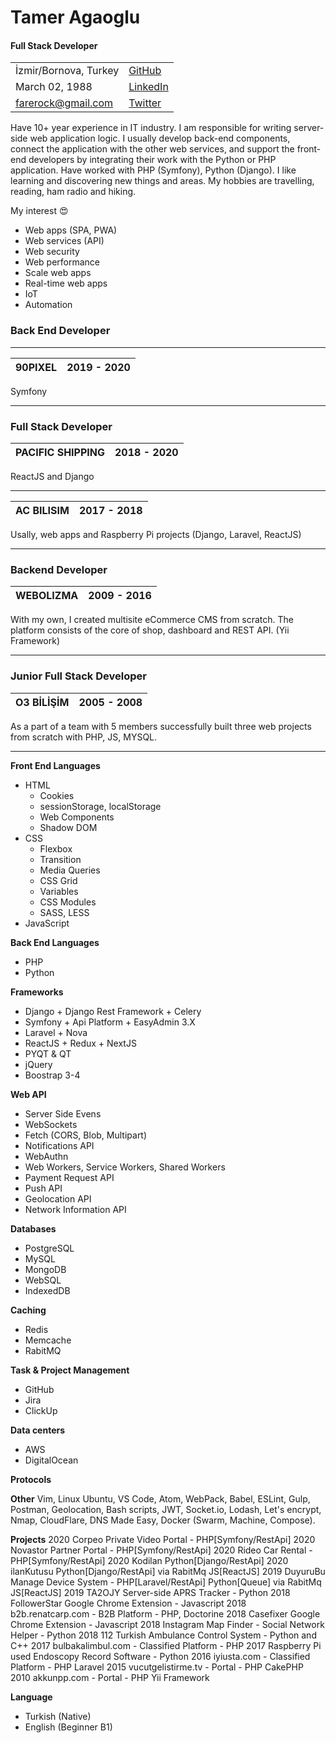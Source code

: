 # Tamer Agaoglu
#### Full Stack Developer

|||
---- | ----
İzmir/Bornova, Turkey | [GitHub](https://github.com/tamert)
March 02, 1988 | [LinkedIn](https://www.linkedin.com/in/tamer-a-4325341b/)
farerock@gmail.com | [Twitter](https://twitter.com/t_agaoglu)
  
Have 10+ year experience in IT industry.
I am responsible for writing server-side web application logic. I usually develop back-end components, connect the application with the other web services, and support the front-end developers by integrating their work with the Python or PHP application. Have worked with PHP (Symfony), Python (Django). I like learning and discovering new things and areas. My hobbies are travelling, reading, ham radio and hiking.

My interest :heart_eyes:

- Web apps (SPA, PWA)
- Web services (API)
- Web security
- Web performance
- Scale web apps
- Real-time web apps
- IoT
- Automation

### Back End Developer
---
90PIXEL | 2019 - 2020
--- | ---

Symfony

---

### Full Stack Developer
PACIFIC SHIPPING | 2018 - 2020
--- | ---

 ReactJS and Django

---

AC BILISIM | 2017 - 2018
--- | ---

Usally, web apps and Raspberry Pi projects (Django, Laravel, ReactJS)

---

### Backend Developer

WEBOLIZMA | 2009 - 2016
--- | ---

With my own, I created multisite eCommerce CMS from scratch. The platform consists of the core of shop, dashboard and REST API.  (Yii Framework)

---

### Junior Full Stack Developer

O3 BİLİŞİM | 2005 - 2008
--- | ---

As a part of a team with 5 members successfully built three web projects from scratch with  PHP, JS, MYSQL.

---



**Front End Languages**
- HTML
    - Cookies
    - sessionStorage, localStorage
    - Web Components
    - Shadow DOM
- CSS
    - Flexbox
    - Transition
    - Media Queries
    - CSS Grid
    - Variables
    - CSS Modules
    - SASS, LESS
- JavaScript

**Back End Languages**
- PHP
- Python

**Frameworks**
- Django + Django Rest Framework + Celery
- Symfony + Api Platform + EasyAdmin 3.X
- Laravel + Nova
- ReactJS + Redux + NextJS
- PYQT & QT
- jQuery
- Boostrap 3-4

**Web API**
- Server Side Evens
- WebSockets
- Fetch (CORS, Blob, Multipart)
- Notifications API
- WebAuthn
- Web Workers, Service Workers, Shared Workers
- Payment Request API
- Push API
- Geolocation API
- Network Information API

**Databases**
- PostgreSQL
- MySQL
- MongoDB
- WebSQL
- IndexedDB

**Caching**
- Redis
- Memcache
- RabitMQ

**Task & Project Management**
- GitHub
- Jira
- ClickUp

**Data centers**
- AWS
- DigitalOcean

**Protocols**

**Other**
Vim, Linux Ubuntu, VS Code, Atom, WebPack, Babel, ESLint, Gulp, Postman, Geolocation, Bash scripts, JWT, Socket.io, Lodash, Let's encrypt, Nmap, CloudFlare, DNS Made Easy, Docker (Swarm, Machine, Compose).


**Projects**
2020 Corpeo Private Video Portal - PHP[Symfony/RestApi]
2020 Novastor Partner Portal - PHP[Symfony/RestApi]
2020 Rideo Car Rental - PHP[Symfony/RestApi]
2020 Kodilan Python[Django/RestApi]
2020 ilanKutusu Python[Django/RestApi] via RabitMq JS[ReactJS]
2019 DuyuruBu Manage Device System - PHP[Laravel/RestApi] Python[Queue] via RabitMq JS[ReactJS]
2019 TA2OJY Server-side APRS Tracker - Python
2018 FollowerStar Google Chrome Extension - Javascript
2018 b2b.renatcarp.com - B2B Platform - PHP, Doctorine
2018 Casefixer Google Chrome Extension - Javascript
2018 Instagram Map Finder - Social Network Helper - Python
2018 112 Turkish Ambulance Control System - Python and C++
2017 bulbakalimbul.com - Classified Platform - PHP
2017 Raspberry Pi used Endoscopy Record Software - Python
2016 iyiusta.com - Classified Platform - PHP Laravel
2015 vucutgelistirme.tv - Portal - PHP CakePHP
2010 akkunpp.com - Portal - PHP Yii Framework

**Language**
- Turkish (Native)
- English (Beginner B1)
